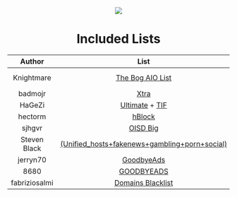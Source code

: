 <div align="center">

[![](https://github.com/KnightmareVIIVIIXC/bigaioblocklist/assets/114373431/1611abe7-6a7d-43ad-9e4c-9003fddf3941)
](https://raw.githubusercontent.com/KnightmareVIIVIIXC/bigaioblocklist/main/bigaiolist.txt)
# Included Lists

| Author | List | Homepage |
|:---:|:---:|---|
| Knightmare | [The Bog AIO List](https://raw.githubusercontent.com/KnightmareVIIVIIXC/AIO-Firebog-Blocklists/main/hostslists/aiofirebog.txt) | https://github.com/KnightmareVIIVIIXC/AIO-Firebog-Blocklists |
| badmojr | [Xtra](https://raw.githubusercontent.com/badmojr/1Hosts/master/Xtra/adblock.txt) | https://github.com/badmojr/1Hosts |
| HaGeZi | [Ultimate](https://raw.githubusercontent.com/hagezi/dns-blocklists/main/adblock/ultimate.txt) + [TIF](https://raw.githubusercontent.com/hagezi/dns-blocklists/main/adblock/tif.txt) | https://github.com/hagezi/dns-blocklists |
| hectorm | [hBlock](https://hblock.molinero.dev/hosts_adblock.txt) | https://hblock.molinero.dev |
| sjhgvr | [OISD Big](https://big.oisd.nl/) | https://oisd.nl/ |
| Steven Black | [(Unified_hosts+fakenews+gambling+porn+social)](https://raw.githubusercontent.com/StevenBlack/hosts/master/alternates/fakenews-gambling-porn-social/hosts) | https://github.com/StevenBlack/hosts |
| jerryn70 | [GoodbyeAds](https://raw.githubusercontent.com/jerryn70/GoodbyeAds/master/Formats/GoodbyeAds-AdBlock-Filter.txt) | https://github.com/jerryn70/GoodbyeAds |
| 8680 | [GOODBYEADS](https://raw.githubusercontent.com/8680/GOODBYEADS/master/dns.txt) | https://github.com/8680/GOODBYEADS |
| fabriziosalmi | [Domains Blacklist](https://github.com/fabriziosalmi/blacklists/releases/download/latest/blacklist.txt) | https://github.com/fabriziosalmi/blacklists |

</div>
